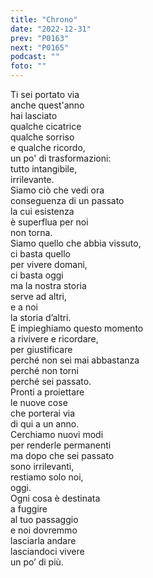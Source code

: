 ```yaml
---
title: "Chrono"
date: "2022-12-31"
prev: "P0163"
next: "P0165"
podcast: ""
foto: ""
---
```


Ti sei portato via  
anche quest'anno  
hai lasciato  
qualche cicatrice  
qualche sorriso  
e qualche ricordo,  
un po' di trasformazioni:  
tutto intangibile,  
irrilevante.  
Siamo ciò che vedi ora  
conseguenza di un passato  
la cui esistenza  
è superflua per noi  
non torna.  
Siamo quello che abbia vissuto,  
ci basta quello  
per vivere domani,  
ci basta oggi  
ma la nostra storia  
serve ad altri,  
e a noi  
la storia d’altri.  
E impieghiamo questo momento  
a rivivere e ricordare,  
per giustificare  
perché non sei mai abbastanza  
perché non torni  
perché sei passato.  
Pronti a proiettare  
le nuove cose  
che porterai via  
di qui a un anno.  
Cerchiamo nuovi modi  
per renderle permanenti  
ma dopo che sei passato  
sono irrilevanti,  
restiamo solo noi,  
oggi.  
Ogni cosa è destinata  
a fuggire  
al tuo passaggio  
e noi dovremmo  
lasciarla andare  
lasciandoci vivere  
un po’ di più.
